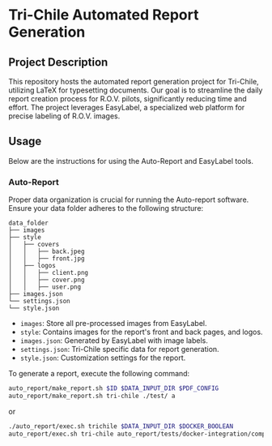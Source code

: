 # Tri-Chile Automated Report Generation

## Project Description

This repository hosts the automated report generation project for Tri-Chile, utilizing LaTeX for typesetting documents. Our goal is to streamline the daily report creation process for R.O.V. pilots, significantly reducing time and effort. The project leverages EasyLabel, a specialized web platform for precise labeling of R.O.V. images.

## Usage

Below are the instructions for using the Auto-Report and EasyLabel tools.

### Auto-Report

Proper data organization is crucial for running the Auto-report software. Ensure your data folder adheres to the following structure:

```plaintext
data_folder
├── images
├── style
│   ├── covers
│   │   ├── back.jpeg
│   │   ├── front.jpg
│   ├── logos
│   │   ├── client.png
│   │   ├── cover.png
│   │   ├── user.png
├── images.json
└── settings.json
└── style.json
```

- `images`: Store all pre-processed images from EasyLabel.
- `style`: Contains images for the report's front and back pages, and logos.
- `images.json`: Generated by EasyLabel with image labels.
- `settings.json`: Tri-Chile specific data for report generation.
- `style.json`: Customization settings for the report.

To generate a report, execute the following command:

```bash	
auto_report/make_report.sh $ID $DATA_INPUT_DIR $PDF_CONFIG 
auto_report/make_report.sh tri-chile ./test/ a
```
or
```bash	
./auto_report/exec.sh trichile $DATA_INPUT_DIR $DOCKER_BOOLEAN
auto_report/exec.sh tri-chile auto_report/tests/docker-integration/compile false
```